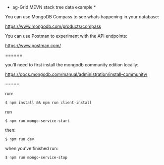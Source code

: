 * ag-Grid MEVN stack tree data example *

You can use MongoDB Compass to see whats happening in your database:

https://www.mongodb.com/products/compass


You can use Postman to experiment with the API endpoints:

https://www.postman.com/ 

======


you'll need to first install the mongodb community edition locally:

https://docs.mongodb.com/manual/administration/install-community/


=====


run:

`$ npm install && npm run client-install`


run

`$ npm run mongo-service-start`

then:

`$ npm run dev`


when you've finished run:

`$ npm run mongo-service-stop`
